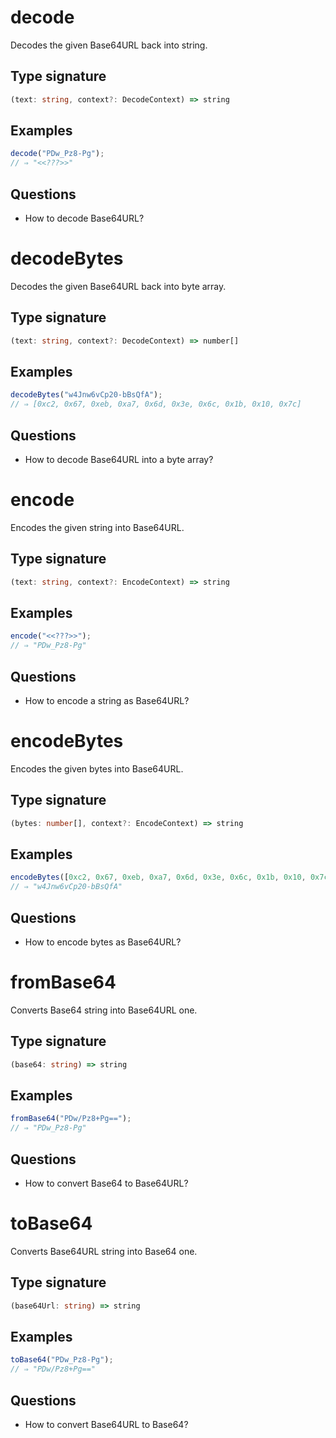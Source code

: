 # decode

Decodes the given Base64URL back into string.

## Type signature

<!-- prettier-ignore-start -->
```typescript
(text: string, context?: DecodeContext) => string
```
<!-- prettier-ignore-end -->

## Examples

<!-- prettier-ignore-start -->
```javascript
decode("PDw_Pz8-Pg");
// ⇒ "<<???>>"
```
<!-- prettier-ignore-end -->

## Questions

- How to decode Base64URL?

# decodeBytes

Decodes the given Base64URL back into byte array.

## Type signature

<!-- prettier-ignore-start -->
```typescript
(text: string, context?: DecodeContext) => number[]
```
<!-- prettier-ignore-end -->

## Examples

<!-- prettier-ignore-start -->
```javascript
decodeBytes("w4Jnw6vCp20-bBsQfA");
// ⇒ [0xc2, 0x67, 0xeb, 0xa7, 0x6d, 0x3e, 0x6c, 0x1b, 0x10, 0x7c]
```
<!-- prettier-ignore-end -->

## Questions

- How to decode Base64URL into a byte array?

# encode

Encodes the given string into Base64URL.

## Type signature

<!-- prettier-ignore-start -->
```typescript
(text: string, context?: EncodeContext) => string
```
<!-- prettier-ignore-end -->

## Examples

<!-- prettier-ignore-start -->
```javascript
encode("<<???>>");
// ⇒ "PDw_Pz8-Pg"
```
<!-- prettier-ignore-end -->

## Questions

- How to encode a string as Base64URL?

# encodeBytes

Encodes the given bytes into Base64URL.

## Type signature

<!-- prettier-ignore-start -->
```typescript
(bytes: number[], context?: EncodeContext) => string
```
<!-- prettier-ignore-end -->

## Examples

<!-- prettier-ignore-start -->
```javascript
encodeBytes([0xc2, 0x67, 0xeb, 0xa7, 0x6d, 0x3e, 0x6c, 0x1b, 0x10, 0x7c]);
// ⇒ "w4Jnw6vCp20-bBsQfA"
```
<!-- prettier-ignore-end -->

## Questions

- How to encode bytes as Base64URL?

# fromBase64

Converts Base64 string into Base64URL one.

## Type signature

<!-- prettier-ignore-start -->
```typescript
(base64: string) => string
```
<!-- prettier-ignore-end -->

## Examples

<!-- prettier-ignore-start -->
```javascript
fromBase64("PDw/Pz8+Pg==");
// ⇒ "PDw_Pz8-Pg"
```
<!-- prettier-ignore-end -->

## Questions

- How to convert Base64 to Base64URL?

# toBase64

Converts Base64URL string into Base64 one.

## Type signature

<!-- prettier-ignore-start -->
```typescript
(base64Url: string) => string
```
<!-- prettier-ignore-end -->

## Examples

<!-- prettier-ignore-start -->
```javascript
toBase64("PDw_Pz8-Pg");
// ⇒ "PDw/Pz8+Pg=="
```
<!-- prettier-ignore-end -->

## Questions

- How to convert Base64URL to Base64?
